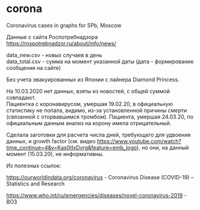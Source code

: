 # corona
Coronavirus cases in graphs for SPb, Moscow

Данные с сайта Роспотребнадзора https://rospotrebnadzor.ru/about/info/news/

data_new.csv - новых случаев в день </br>
data_total.csv - сумма на момент указанной даты (дата - формирование сообщения на сайте)

Без учета эвакуированных из Японии с лайнера Diamond Princess.

На 10.03.2020 нет данных, взяты из новостей, с общей суммой совпадают.</br>
Пациентка с коронавирусом, умершая 19.02.20, в официальную статистику не попала, видимо, из-за установленной причины смерти (связанной с оторвавшимся тромбом). Пациента, умершая 24.03.20, по официальным данным анализ на корону имела отрицательный.


Сделала заготовки для расчета числа дней, требующего для удвоения данных, и growth factor (см. видео https://www.youtube.com/watch?time_continue=4&v=Kas0tIxDvrg&feature=emb_logo), но они, на данный момент (15.03.20), не информативны.

Из полезных ссылок:

https://ourworldindata.org/coronavirus -  Coronavirus Disease (COVID-19) – Statistics and Research

https://www.who.int/ru/emergencies/diseases/novel-coronavirus-2019 - ВОЗ


